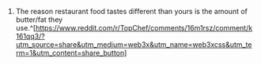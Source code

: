 1. The reason restaurant food tastes different than yours is the amount of butter/fat they use.^[https://www.reddit.com/r/TopChef/comments/16m1rsz/comment/k161qq3/?utm_source=share&utm_medium=web3x&utm_name=web3xcss&utm_term=1&utm_content=share_button]